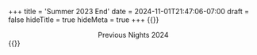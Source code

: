 +++
title = 'Summer 2023 End'
date = 2024-11-01T21:47:06-07:00
draft = false
hideTitle = true
hideMeta = true
+++
{{<rawhtml>}}
<div class="movie-name" style="text-align:center">Previous Nights 2024</div>
{{</rawhtml>}}